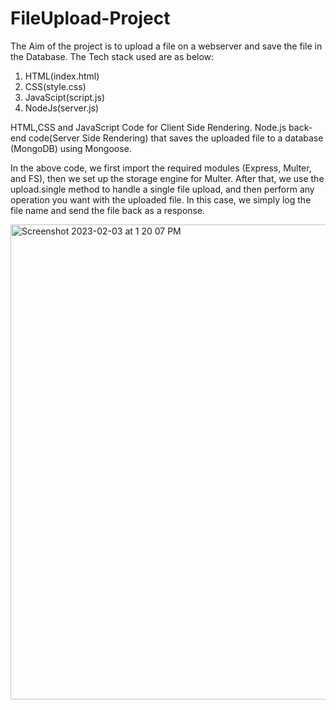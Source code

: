 # FileUpload-Project

The Aim of the project is to upload a file on a webserver and save the file in the Database. The Tech stack used are as below:
1) HTML(index.html)
2) CSS(style.css)
3) JavaScipt(script.js)
4) NodeJs(server.js)

HTML,CSS and JavaScript Code for Client Side Rendering. Node.js back-end code(Server Side Rendering) that saves the uploaded file to a database (MongoDB) using Mongoose.

In the above code, we first import the required modules (Express, Multer, and FS), then we set up the storage engine for Multer. After that, we use the upload.single method to handle a single file upload, and then perform any operation you want with the uploaded file. In this case, we simply log the file name and send the file back as a response.

<img width="760" alt="Screenshot 2023-02-03 at 1 20 07 PM" src="https://user-images.githubusercontent.com/26337680/216725665-5dc79e4f-7cd6-463f-bda8-0318634f1cd8.png">

